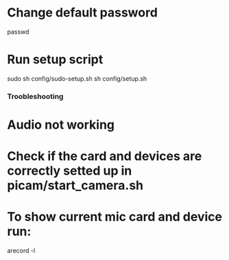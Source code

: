# Change default password
passwd

# Run setup script
sudo sh config/sudo-setup.sh
sh config/setup.sh


### Troobleshooting
# Audio not working
# Check if the card and devices are correctly setted up in picam/start_camera.sh
# To show current mic card and device run:
arecord -l



